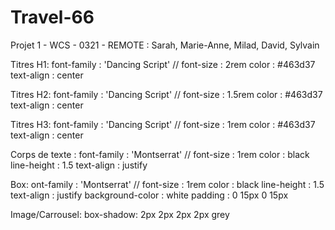 # Travel-66
Projet 1 - WCS - 0321 - REMOTE : Sarah, Marie-Anne, Milad, David, Sylvain

Titres H1:
font-family : 'Dancing Script' // <link href="https://fonts.googleapis.com/css2?family=Dancing+Script&display=swap" rel="stylesheet">
font-size : 2rem
color : #463d37
text-align : center

Titres H2:
font-family : 'Dancing Script' // <link href="https://fonts.googleapis.com/css2?family=Dancing+Script&display=swap" rel="stylesheet">
font-size : 1.5rem
color : #463d37
text-align : center

Titres H3:
font-family : 'Dancing Script' // <link href="https://fonts.googleapis.com/css2?family=Dancing+Script&display=swap" rel="stylesheet">
font-size : 1rem
color : #463d37
text-align : center


Corps de texte : 
font-family : 'Montserrat' // <link href="https://fonts.googleapis.com/css2?family=Montserrat:wght@200&display=swap" rel="stylesheet">
font-size : 1rem
color : black
line-height : 1.5
text-align : justify

Box:
ont-family : 'Montserrat' // <link href="https://fonts.googleapis.com/css2?family=Montserrat:wght@200&display=swap" rel="stylesheet">
font-size : 1rem
color : black
line-height : 1.5
text-align : justify
background-color : white
padding : 0 15px 0 15px


Image/Carrousel:
box-shadow: 2px 2px 2px 2px grey
